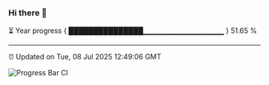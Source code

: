 ### Hi there 👋

⏳ Year progress { ███████████████▁▁▁▁▁▁▁▁▁▁▁▁▁▁▁ } 51.65 %

---

⏰ Updated on Tue, 08 Jul 2025 12:49:06 GMT

![Progress Bar CI](https://github.com/liununu/liununu/workflows/Progress%20Bar%20CI/badge.svg)
